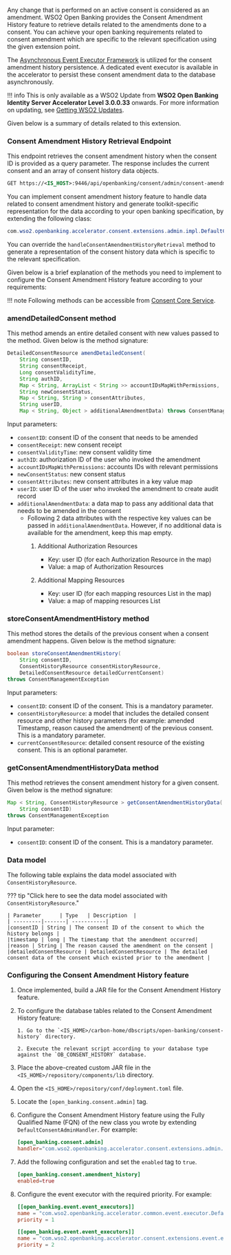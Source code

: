 Any change that is performed on an active consent is considered as an amendment. WSO2 Open Banking provides 
the Consent Amendment History feature to retrieve details related to the amendments done to a consent. You can achieve your 
open banking requirements related to consent amendment which are specific to the relevant specification using the given extension point.

The [Asynchronous Event Executor Framework](https://ob.docs.wso2.com/en/latest/develop/custom-event-executor/#writing-a-custom-event-executor)
is utilized for the consent amendment history persistence. A dedicated event executor is available in the 
accelerator to persist these consent amendment data to the database asynchronously.


!!! info
    This is only available as a WSO2 Update from **WSO2 Open Banking Identity Server Accelerator Level
    3.0.0.33** onwards. For more information on updating,
    see [Getting WSO2 Updates](../install-and-setup/setting-up-servers.md#getting-wso2-updates).

Given below is a summary of details related to this extension.

### Consent Amendment History Retrieval Endpoint

This endpoint retrieves the consent amendment history when the consent ID is provided as a query parameter. The response includes the current consent and an array of consent history data objects.

``` xml
GET https://<IS_HOST>:9446/api/openbanking/consent/admin/consent-amendment-history?consentId=<CONSENT-ID>
```

You can implement consent amendment history feature to handle data related to consent amendment history and generate toolkit-specific
representation for the data according to your open banking specification, by extending the following class:

```java
com.wso2.openbanking.accelerator.consent.extensions.admin.impl.DefaultConsentAdminHandler
```
You can override the `handleConsentAmendmentHistoryRetrieval` method to generate a representation of the consent history data which is specific to the relevant specification.

Given below is a brief explanation of the methods you need to implement to configure the Consent Amendment History feature according to your requirements:

!!! note
    Following methods can be accessible from [Consent Core Service](../consent-core-service/).

### amendDetailedConsent method

This method amends an entire detailed consent with new values passed to the method. Given below is the method signature:

``` java
DetailedConsentResource amendDetailedConsent(
    String consentID,
    String consentReceipt,
    Long consentValidityTime,
    String authID,
    Map < String, ArrayList < String >> accountIDsMapWithPermissions,
    String newConsentStatus,
    Map < String, String > consentAttributes,
    String userID,
    Map < String, Object > additionalAmendmentData) throws ConsentManagementException;
```

Input parameters:

- `consentID`: consent ID of the consent that needs to be amended
- `consentReceipt`: new consent receipt
- `consentValidityTime`: new consent validity time
- `authID`: authorization ID of the user who invoked the amendment
- `accountIDsMapWithPermissions`: accounts IDs with relevant permissions
- `newConsentStatus`: new consent status
- `consentAttributes`: new consent attributes in a key value map
- `userID`: user ID of the user who invoked the amendment to create audit record
- `additionalAmendmentData`: a data map to pass any additional data that needs to be amended in the consent
    - Following 2 data attributes with the respective key values can be passed in `additionalAmendmentData`. However, if no additional data is available for the amendment, keep this map empty.
        1. Additional Authorization Resources
            - Key: user ID (for each Authorization Resource in the map)
            - Value: a map of Authorization Resources

        2. Additional Mapping Resources
            - Key: user ID (for each mapping resources List in the map)
            - Value: a map of mapping resources List

### storeConsentAmendmentHistory method

This method stores the details of the previous consent when a consent amendment happens. Given below is the method signature:

``` java
boolean storeConsentAmendmentHistory(
    String consentID,
    ConsentHistoryResource consentHistoryResource,
    DetailedConsentResource detailedCurrentConsent)
throws ConsentManagementException
```
Input parameters:

- `consentID`: consent ID of the consent. This is a mandatory parameter.
- `consentHistoryResource`: a model that includes the detailed consent resource and other history parameters (for example: amended Timestamp, reason caused the amendment) of the previous consent. This is a mandatory parameter.
- `currentConsentResource`: detailed consent resource of the existing consent. This is an optional parameter.

### getConsentAmendmentHistoryData method

This method retrieves the consent amendment history for a given consent. Given below is the method signature:

``` java
Map < String, ConsentHistoryResource > getConsentAmendmentHistoryData(
    String consentID)
throws ConsentManagementException
```
Input parameter:

- `consentID`: consent ID of the consent. This is a mandatory parameter.

### Data model

The following table explains the data model associated with `ConsentHistoryResource`.

??? tip "Click here to see the data model associated with `ConsentHistoryResource`."
            
    | Parameter      | Type   | Description  | 
    | ---------|-------| -----------|
    |consentID | String | The consent ID of the consent to which the history belongs |
    |timestamp | long | The timestamp that the amendment occurred|
    |reason | String | The reason caused the amendment on the consent |
    |detailedConsentResource | DetailedConsentResource | The detailed consent data of the consent which existed prior to the amendment |

### Configuring the Consent Amendment History feature

1. Once implemented, build a JAR file for the Consent Amendment History feature.

2. To configure the database tables related to the Consent Amendment History feature:

       1. Go to the `<IS_HOME>/carbon-home/dbscripts/open-banking/consent-history` directory.

       2. Execute the relevant script according to your database type against the `OB_CONSENT_HISTORY` database.

3. Place the above-created custom JAR file in the `<IS_HOME>/repository/components/lib` directory.

4. Open the `<IS_HOME>/repository/conf/deployment.toml` file.

5. Locate the `[open_banking.consent.admin]` tag.

6. Configure the Consent Amendment History feature using the Fully Qualified Name (FQN) of the new class you wrote by extending `DefaultConsentAdminHandler`. For example:

    ```toml
    [open_banking.consent.admin]
    handler="com.wso2.openbanking.accelerator.consent.extensions.admin.impl.DefaultConsentAdminHandler"
    ```

7. Add the following configuration and set the `enabled` tag to `true`.

    ```toml
    [open_banking.consent.amendment_history]
    enabled=true
    ```

8. Configure the event executor with the required priority. For example:

    ```toml
    [[open_banking.event.event_executors]]
    name = "com.wso2.openbanking.accelerator.common.event.executor.DefaultOBEventExecutor"
    priority = 1

    [[open_banking.event.event_executors]]
    name = "com.wso2.openbanking.accelerator.consent.extensions.event.executors.ConsentAmendmentHistoryEventExecutor"
    priority = 2
    ```